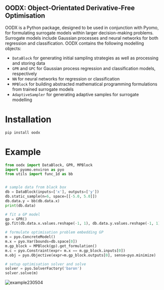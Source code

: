 
## OODX: Object-Orientated Derivative-Free Optimisation
OODX is a Python package, designed to be used in conjunction with Pyomo, for formulating surrogate models within larger decision-making problems. Surrogate models include Gaussian processes and neural networks for both regression and classification. OODX contains the following modelling objects:

* `DataBlock` for generating initial sampling strategies as well as processing and storing data
* `GPR` and `GPC` for Gaussian process regression and classification models, respectively
* `NN` for neural networks for regression or classification
* `MPBlock` for building abstracted mathematical programming formulations from trained surrogate models
* `AdaptiveSampler` for generating adaptive samples for surrogate modelling

# Installation
```
pip install oodx
```

# Example
```python
from oodx import DataBlock, GPR, MPBlock
import pyomo.environ as pyo
from utils import func_1d as bb


# sample data from black box
db = DataBlock(inputs=['x'], outputs=['y'])
db.static_sample(n=6, space=[[-5.0, 5.0]])
db.data.y = bb(db.data.x)
print(db.data)

# fit a GP model
gp = GPR()
gp.fit(db.data.x.values.reshape(-1, 1), db.data.y.values.reshape(-1, 1))

# formulate optimisation problem embedding GP
m = pyo.ConcreteModel()
m.x = pyo.Var(bounds=db.space[0])
m.gp_block = MPBlock(gp).get_formulation()
m.c = pyo.Constraint(expr= m.x == m.gp_block.inputs[0])
m.obj = pyo.Objective(expr=m.gp_block.outputs[0], sense=pyo.minimize)

# setup optimisation solver and solve
solver = pyo.SolverFactory('baron')
solver.solve(m)
```

![example230504](https://user-images.githubusercontent.com/45121699/236182593-c06153e3-fe25-4696-8e5b-0215496acef4.png)
